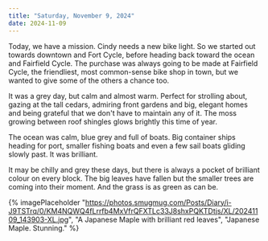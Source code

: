 ```yaml
---
title: "Saturday, November 9, 2024"
date: 2024-11-09
---
```


Today, we have a mission.  Cindy needs a new bike light.  So we started out towards downtown and Fort Cycle, before heading back toward the ocean and Fairfield Cycle. The purchase was always going to be made at Fairfield Cycle, the friendliest, most common-sense bike shop in town, but we wanted to give some of the others a chance too. 

It was a grey day, but calm and almost warm.  Perfect for strolling about, gazing at the tall cedars, admiring front gardens and big, elegant homes and being grateful that we don't have to maintain any of it.  The moss growing between roof shingles glows brightly this time of year.

The ocean was calm, blue grey and full of boats.  Big container ships heading for port, smaller fishing boats and even a few sail boats gliding slowly past.  It was brilliant.  

It may be chilly and grey these days, but there is always a pocket of brilliant colour on every block.  The big leaves have fallen but the smaller trees are coming into their moment.  And the grass is as green as can be.  

{% imagePlaceholder "https://photos.smugmug.com/Posts/Diary/i-J9TSTrq/0/KM4NQWQ4fLrrfb4MxVfrQFXTLc33J8shxPQKTDtjs/XL/20241109_143903-XL.jpg", "A Japanese Maple with brilliant red leaves", "Japanese Maple.  Stunning." %}